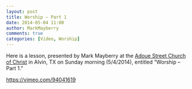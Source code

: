 ```yaml
---
layout: post
title: Worship – Part 1
date: 2014-05-04 11:00
author: MarkMayberry
comments: true
categories: [Video, Worship]
---
```

Here is a lesson, presented by Mark Mayberry at the <a href="http://www.ascoc.org/">Adoue Street Church of Christ</a> in Alvin, TX on Sunday morning (5/4/2014), entitled “Worship – Part 1.”

https://vimeo.com/94041619
